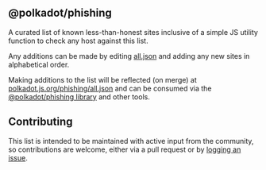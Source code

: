 ## @polkadot/phishing

A curated list of known less-than-honest sites inclusive of a simple JS utility function to check any host against this list.

Any additions can be made by editing [all.json](https://github.com/polkadot-js/phishing/edit/master/all.json) and adding any new sites in alphabetical order. 

Making additions to the list will be reflected (on merge) at [polkadot.js.org/phishing/all.json](https://polkadot.js.org/phishing/all.json) and can be consumed via the [@polkadot/phishing library](https://github.com/polkadot-js/phishing/tree/master/packages/phishing) and other tools.


## Contributing

This list is intended to be maintained with active input from the community, so contributions are welcome, either via a pull request or by [logging an issue](https://github.com/polkadot-js/phishing/issues).
